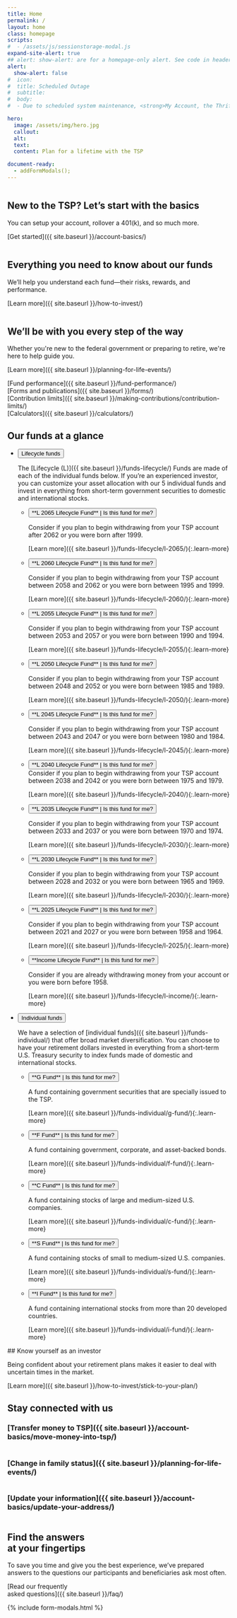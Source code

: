 ```yaml
---
title: Home
permalink: /
layout: home
class: homepage
scripts:
#  - /assets/js/sessionstorage-modal.js
expand-site-alert: true
## alert: show-alert: are for a homepage-only alert. See code in header--extended that will execute if true.
alert:
  show-alert: false
#  icon:
#  title: Scheduled Outage
#  subtitle:
#  body:
#  - Due to scheduled system maintenance, <strong>My Account, the ThriftLine, and frtib.gov</strong> will be unavailable from 1:30 a.m. (ET) on Saturday, August 22, to 1:30 a.m. (ET) on Monday, August 24. You can still visit public pages on tsp.gov, but information that updates automatically, such as share prices, will be unavailable. Thank you for your patience.

hero:
  image: /assets/img/hero.jpg
  callout:
  alt:
  text:
  content: Plan for a lifetime with the TSP

document-ready:
  - addFormModals();
---
```

<section class="home-getting-started">
<div class="usa-grid">

<!-- NEW TO THE TSP? -->

<div class="usa-width-one-third column" markdown="1">
<div markdown="1">
  <div class="icon">
  <img src="{{ site.baseurl }}/assets/img/icons/sun.svg" alt="">
  </div>

## New to the TSP? Let’s start with the basics

You can setup your account, rollover a 401(k), and so much more.

</div>

[Get started]({{ site.baseurl }}/account-basics/)

</div>

<!-- EVERYTHING YOU NEED -->

<div class="usa-width-one-third" markdown="1">
<div markdown="1">
  <div class="icon">
  <img src="{{ site.baseurl }}/assets/img/icons/graph_up.svg" alt="">
  </div>

## Everything you need to know about our funds

We’ll help you understand each fund—their risks, rewards, and performance.

</div>

[Learn more]({{ site.baseurl }}/how-to-invest/)

</div>
<!-- WE'LL BE WITH YOU -->
<div class="usa-width-one-third" markdown="1">
<div markdown="1">
  <div class="icon">
  <img src="{{ site.baseurl }}/assets/img/icons/team_blue.svg" alt="" class="team">
  </div>

## We’ll be with you every step of the way

Whether you're new to the federal government or preparing to retire, we're here to help guide you.

</div>

[Learn more]({{ site.baseurl }}/planning-for-life-events/)

</div>

</div>
</section>

<!-- QUICK LINKS -->

<section class="quick-links homepage">
<div class="usa-grid">
<div class="usa-width-one-fourth" markdown="1">
[Fund performance]({{ site.baseurl }}/fund-performance/)
</div>
<div class="usa-width-one-fourth" markdown="1">
[Forms and publications]({{ site.baseurl }}/forms/)
</div>
<div class="usa-width-one-fourth" markdown="1">
[Contribution limits]({{ site.baseurl }}/making-contributions/contribution-limits/)
</div>
<div class="usa-width-one-fourth" markdown="1">
[Calculators]({{ site.baseurl }}/calculators/)
</div>
</div>
</section>

<!-- OUR FUNDS AT A GLANCE -->

<section id="home-our-funds" markdown="1">

## Our funds at a glance

<div class="usa-grid">
<div class="usa-width-one-whole" markdown="1">

<ul class="usa-accordion usa-tabs">
<!-- Lifecycle funds -->
<li>
<button class="usa-accordion-button" aria-expanded="true" aria-controls="lifecycle">
Lifecycle funds
</button>
<div id="lifecycle" class="usa-accordion-content" markdown="1">

The [Lifecycle (L)]({{ site.baseurl }}/funds-lifecycle/) Funds are made of each of the individual funds below. If you’re an experienced investor, you can customize your asset allocation with our 5 individual funds and invest in everything from short-term government securities to domestic and international stocks.

<ul class="usa-accordion lifecycle-funds">
<li>
<button class="usa-accordion-button"
aria-expanded="false"
aria-controls="l2065" markdown="1">
**L 2065 Lifecycle Fund** | <span class="secondary">Is this fund for me?</span>
</button>
<div id="l2065" class="usa-accordion-content" markdown="1">

Consider if you plan to begin withdrawing from your TSP account after 2062 or you were born after 1999.

[Learn more]({{ site.baseurl }}/funds-lifecycle/l-2065/){:.learn-more}

</div>
</li>

<li>
<button class="usa-accordion-button"
aria-expanded="false"
aria-controls="l2060" markdown="1">
**L 2060 Lifecycle Fund** | <span class="secondary">Is this fund for me?</span>
</button>
<div id="l2060" class="usa-accordion-content" markdown="1">

Consider if you plan to begin withdrawing from your TSP account between 2058 and 2062 or you were born between 1995 and 1999.

[Learn more]({{ site.baseurl }}/funds-lifecycle/l-2060/){:.learn-more}

</div>
</li>

<li>
<button class="usa-accordion-button"
aria-expanded="false"
aria-controls="l2055" markdown="1">
**L 2055 Lifecycle Fund** | <span class="secondary">Is this fund for me?</span>
</button>
<div id="l2055" class="usa-accordion-content" markdown="1">

Consider if you plan to begin withdrawing from your TSP account between 2053 and 2057 or you were born between 1990 and 1994.

[Learn more]({{ site.baseurl }}/funds-lifecycle/l-2055/){:.learn-more}

</div>
</li>

<li>
<button class="usa-accordion-button"
aria-expanded="false"
aria-controls="l2050" markdown="1">
**L 2050 Lifecycle Fund** | <span class="secondary">Is this fund for me?</span>
</button>
<div id="l2050" class="usa-accordion-content" markdown="1">

Consider if you plan to begin withdrawing from your TSP account between 2048 and 2052 or you were born between 1985 and 1989.

[Learn more]({{ site.baseurl }}/funds-lifecycle/l-2050/){:.learn-more}

</div>
</li>

<li>
<button class="usa-accordion-button"
aria-expanded="false"
aria-controls="l2045" markdown="1">
**L 2045 Lifecycle Fund** | <span class="secondary">Is this fund for me?</span>
</button>
<div id="l2045" class="usa-accordion-content" markdown="1">

Consider if you plan to begin withdrawing from your TSP account between 2043 and 2047 or you were born between 1980 and 1984.

[Learn more]({{ site.baseurl }}/funds-lifecycle/l-2045/){:.learn-more}

</div>
</li>

<li>
<button class="usa-accordion-button"
aria-expanded="false"
aria-controls="l2040" markdown="1">
**L 2040 Lifecycle Fund** | <span class="secondary">Is this fund for me?</span>
</button>
<div id="l2040" class="usa-accordion-content" markdown="1">
Consider if you plan to begin withdrawing from your TSP account between 2038 and 2042 or you were born between 1975 and 1979.

[Learn more]({{ site.baseurl }}/funds-lifecycle/l-2040/){:.learn-more}
</div>
</li>

<li>
<button class="usa-accordion-button"
aria-expanded="false"
aria-controls="l2035" markdown="1">
**L 2035 Lifecycle Fund** | <span class="secondary">Is this fund for me?</span>
</button>
<div id="l2035" class="usa-accordion-content" markdown="1">

Consider if you plan to begin withdrawing from your TSP account between 2033 and 2037 or you were born between 1970 and 1974.

[Learn more]({{ site.baseurl }}/funds-lifecycle/l-2030/){:.learn-more}

</div>
</li>

<li>
<button class="usa-accordion-button"
aria-expanded="false"
aria-controls="l2030" markdown="1">
**L 2030 Lifecycle Fund** | <span class="secondary">Is this fund for me?</span>
</button>
<div id="l2030" class="usa-accordion-content" markdown="1">

Consider if you plan to begin withdrawing from your TSP account between 2028 and 2032 or you were born between 1965 and 1969.

[Learn more]({{ site.baseurl }}/funds-lifecycle/l-2030/){:.learn-more}

</div>
</li>

<li>
<button class="usa-accordion-button"
aria-expanded="false"
aria-controls="l2025" markdown="1">
**L 2025 Lifecycle Fund** | <span class="secondary">Is this fund for me?</span>
</button>
<div id="l2025" class="usa-accordion-content" markdown="1">

Consider if you plan to begin withdrawing from your TSP account between 2021 and 2027 or you were born between 1958 and 1964.

[Learn more]({{ site.baseurl }}/funds-lifecycle/l-2025/){:.learn-more}

</div>
</li>

<li>
<button class="usa-accordion-button"
aria-expanded="false"
aria-controls="lincome" markdown="1">
**Income Lifecycle Fund** | <span class="secondary">Is this fund for me?</span>
</button>
<div id="lincome" class="usa-accordion-content" markdown="1">

Consider if you are already withdrawing money from your account or you were born before 1958.

[Learn more]({{ site.baseurl }}/funds-lifecycle/l-income/){:.learn-more}

</div>
</li>
</ul>
</div> <!-- end div id="lifecycle" -->
</li>
<!-- Individual funds -->
<li>
<button class="usa-accordion-button" aria-expanded="false" aria-controls="a2">
Individual funds
</button>
<div id="a2" class="usa-accordion-content" markdown="1">

We have a selection of [individual funds]({{ site.baseurl }}/funds-individual/) that offer broad market diversification. You can choose to have your retirement dollars invested in everything from a short-term U.S. Treasury security to index funds made of domestic and international stocks.

<ul class="usa-accordion lifecycle-funds">
<li>
<button class="usa-accordion-button"
aria-expanded="false"
aria-controls="i1" markdown="1">
**G Fund** | <span class="secondary">Is this fund for me?</span>
</button>
<div id="i1" class="usa-accordion-content" markdown="1">

A fund containing government securities that are specially issued to the TSP.

[Learn more]({{ site.baseurl }}/funds-individual/g-fund/){:.learn-more}

</div>
</li>

<li>
<button class="usa-accordion-button"
aria-expanded="false"
aria-controls="i2" markdown="1">
**F Fund** | <span class="secondary">Is this fund for me?</span>
</button>
<div id="i2" class="usa-accordion-content" markdown="1">

A fund containing government, corporate, and asset-backed bonds.

[Learn more]({{ site.baseurl }}/funds-individual/f-fund/){:.learn-more}

</div>
</li>
<li>
<button class="usa-accordion-button"
aria-expanded="false"
aria-controls="i3" markdown="1">
**C Fund** | <span class="secondary">Is this fund for me?</span>
</button>
<div id="i3" class="usa-accordion-content" markdown="1">

A fund containing stocks of large and medium-sized U.S. companies.

[Learn more]({{ site.baseurl }}/funds-individual/c-fund/){:.learn-more}

</div>
</li>

<li>
<button class="usa-accordion-button"
aria-expanded="false"
aria-controls="i4" markdown="1">
**S Fund** | <span class="secondary">Is this fund for me?</span>
</button>
<div id="i4" class="usa-accordion-content" markdown="1">

A fund containing stocks of small to medium-sized U.S. companies.

[Learn more]({{ site.baseurl }}/funds-individual/s-fund/){:.learn-more}

</div>
</li>
<li>
<button class="usa-accordion-button"
aria-expanded="false"
aria-controls="i5" markdown="1">
**I Fund** | <span class="secondary">Is this fund for me?</span>
</button>
<div id="i5" class="usa-accordion-content" markdown="1">

A fund containing international stocks from more than 20 developed countries.

[Learn more]({{ site.baseurl }}/funds-individual/i-fund/){:.learn-more}

</div>
</li>
</ul>

</div>
</li>
</ul>

</div>
</div>
</section>

<!-- WHEN YOU KNOW YOURSELF -->

<section class="section-investor">
<div class="usa-grid">
<div class="usa-width-one-half usa-learn-more" markdown="1">
## Know yourself as an investor

Being confident about your retirement plans makes it easier to deal with uncertain times in the market.

[Learn more]({{ site.baseurl }}/how-to-invest/stick-to-your-plan/)

<!-- maybe link to BYI tool or Stick to Your Plan language that I just discovered doesn't, but should and will eventually exist. -->

</div>
</div>
</section>

<!-- STAY CONNECTED -->

<section class="section-connected" markdown="1">

## Stay connected with us

<div class="usa-grid">
<!-- Transfers money to TSP -->
<div class="usa-width-one-third" markdown="1">

### [Transfer money to TSP]({{ site.baseurl }}/account-basics/move-money-into-tsp/)

<img src="{{ site.baseurl }}/assets/img/icons/money.svg" alt="">
</div>

<!-- Change in family status -->

<div class="usa-width-one-third" markdown="1">

### [Change in family status]({{ site.baseurl }}/planning-for-life-events/)

<img src="{{ site.baseurl }}/assets/img/icons/family_blue.svg" alt="">
</div>

<!-- Update your information -->

<div class="usa-width-one-third" markdown="1">

### [Update your information]({{ site.baseurl }}/account-basics/update-your-address/)

<img src="{{ site.baseurl }}/assets/img/icons/individual_blue.svg" alt="" class="team">
</div>

</div>
</section>

<!-- FIND THE ANSWERS -->

<section class="section-find-answers">
<div class="usa-grid">
<div class="usa-width-one-whole" markdown="1">

## Find the answers<br />at your fingertips

To save you time and give you the best experience, we’ve prepared answers to the questions our participants and beneficiaries ask most often.

[Read our frequently <br />asked questions]({{ site.baseurl }}/faq/)

</div>
</div>
</section>

{% include form-modals.html %}
